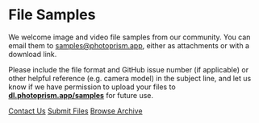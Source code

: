 # File Samples

We welcome image and video file samples from our community. You can email them to [samples@photoprism.app](mailto:samples@photoprism.app), either as attachments or with a download link.

Please include the file format and GitHub issue number (if applicable) or other helpful reference (e.g. camera model) in the subject line, and let us know if we have permission to upload your files to [**dl.photoprism.app/samples**](https://dl.photoprism.app/samples/) for future use.

<p class="center-align action-buttons">
    <a class="action-button action-secondary" href="https://www.photoprism.app/contact" target="_blank">Contact Us</a>  
    <a class="action-button action-secondary" href="mailto:samples@photoprism.app" target="_blank">Submit Files</a>  
    <a class="action-button action-primary" href="https://dl.photoprism.app/samples/" target="_blank">Browse Archive</a>
</p>